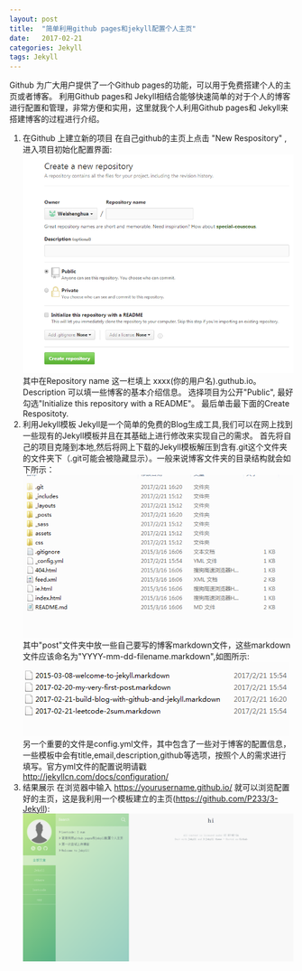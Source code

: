 ```yaml
---
layout: post
title:  "简单利用github pages和jekyll配置个人主页"
date:   2017-02-21
categories: Jekyll
tags: Jekyll
---
```


Github 为广大用户提供了一个Github pages的功能，可以用于免费搭建个人的主页或者博客。 利用Github pages和 Jekyll相结合能够快速简单的对于个人的博客进行配置和管理，非常方便和实用，这里就我个人利用Github pages和 Jekyll来搭建博客的过程进行介绍。

 1. 在Github 上建立新的项目
 在自己github的主页上点击 "New Respository" ,进入项目初始化配置界面:
 ![image01](/assets/img/github_create_respositoty.png)
 其中在Repository name 这一栏填上 xxxx(你的用户名).guthub.io。
 Description 可以填一些博客的基本介绍信息。
 选择项目为公开"Public", 最好勾选"Initialize this repository with a README"。
 最后单击最下面的Create Respositoty.
 1. 利用Jekyll模板
 Jekyll是一个简单的免费的Blog生成工具,我们可以在网上找到一些现有的Jekyll模板并且在其基础上进行修改来实现自己的需求。
 首先将自己的项目克隆到本地,然后将网上下载的Jekyll模板解压到含有.git这个文件夹的文件夹下（.git可能会被隐藏显示）。一般来说博客文件夹的目录结构就会如下所示：
 ![image02](/assets/img/jekyll_file_directory.png)
 其中"post"文件夹中放一些自己要写的博客markdown文件，这些markdown文件应该命名为"YYYY-mm-dd-filename.markdown",如图所示:
 ![image03](/assets/img/_post_structure.png)
 另一个重要的文件是config.yml文件，其中包含了一些对于博客的配置信息，一些模板中会有title,email,description,github等选项，按照个人的需求进行填写。官方yml文件的配置说明请戳 <http://jekyllcn.com/docs/configuration/>
 1. 结果展示
 在浏览器中输入 https://yourusername.github.io/ 就可以浏览配置好的主页，这是我利用一个模板建立的主页(<https://github.com/P233/3-Jekyll>):
  ![image04](/assets/img/homepage.png)
